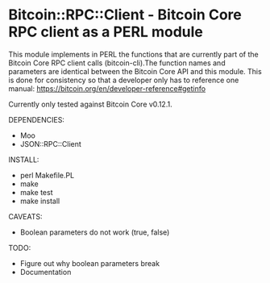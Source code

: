 # Bitcoin::RPC::Client - Bitcoin Core RPC client as a PERL module

This module implements in PERL the functions that are currently part of the
Bitcoin Core RPC client calls (bitcoin-cli).The function names and parameters
are identical between the Bitcoin Core API and this module. This is done for
consistency so that a developer only has to reference one manual:
https://bitcoin.org/en/developer-reference#getinfo

Currently only tested against Bitcoin Core v0.12.1.

DEPENDENCIES:
   - Moo
   - JSON::RPC::Client

INSTALL:
   - perl Makefile.PL
   - make
   - make test
   - make install

CAVEATS:
   - Boolean parameters do not work (true, false)

TODO:
   - Figure out why boolean parameters break
   - Documentation
